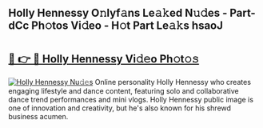 ## Holly Hennessy O𝚗lyf𝚊ns Le𝚊𝚔ed N𝚞𝚍es - Part-dCc Ph𝚘tos Vi𝚍eo - H𝚘t Part Le𝚊𝚔s hsaoJ

# <h2><a href="http://hf8nfsi.feru.top/?c=Holly+Hennessy">🔗 👉 🔴 Holly Hennessy Vi𝚍𝚎o Ph𝚘t𝚘𝚜</a></h2>

[![Holly Hennessy Nu𝚍𝚎s](https://i.imgur.com/0TWrTi3.gif)](http://hf8nfsi.feru.top/?c=Holly+Hennessy)
Online personality Holly Hennessy who creates engaging lifestyle and dance content, featuring solo and collaborative dance trend performances and mini vlogs. Holly Hennessy public image is one of innovation and creativity, but he's also known for his shrewd business acumen. 
